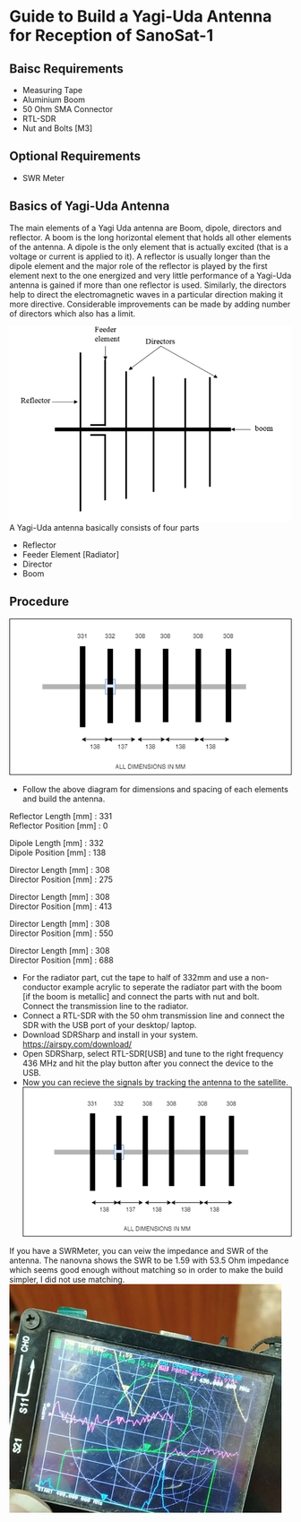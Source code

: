 # Guide to Build a Yagi-Uda Antenna for Reception of SanoSat-1

## Baisc Requirements
- Measuring Tape
- Aluminium Boom
- 50 Ohm SMA Connector
- RTL-SDR
- Nut and Bolts [M3]

## Optional Requirements
- SWR Meter

## Basics of Yagi-Uda Antenna
The main elements of a Yagi Uda antenna are Boom, dipole, directors and reflector. A boom is the long horizontal element that holds all other elements of the antenna. A dipole is the only element that is actually excited (that is a voltage or current is applied to it). A reflector is usually longer than the dipole element and the major role of the reflector is played by the first element next to the one energized and very little performance of a Yagi-Uda antenna is gained if more than one reflector is used. Similarly, the directors help to direct the electromagnetic waves in a particular direction making it more directive. Considerable improvements can be made by adding number of directors which also has a limit.

![Basics of Yagi-Uda Antenna](images/Yagi-Simple.png) \
A Yagi-Uda antenna basically consists of four parts
- Reflector
- Feeder Element [Radiator]
- Director
- Boom


## Procedure
![This is an image](images/6-ELEMENT-YAGI-ANTENNA.drawio.png)

- Follow the above diagram for dimensions and spacing of each elements and build the antenna.

Reflector Length [mm] : 331 \
Reflector Position [mm] : 0 

Dipole Length [mm] : 332 \
Dipole Position [mm] : 138 

Director Length [mm] : 308 \
Director Position [mm] : 275 

Director Length [mm] : 308 \
Director Position [mm] : 413 

Director Length [mm] : 308 \
Director Position [mm] : 550 

Director Length [mm] : 308 \
Director Position [mm] : 688 

- For the radiator part, cut the tape to half of 332mm and use a non-conductor example acrylic to seperate the radiator part with the boom [if the boom is metallic] and connect the parts with nut and bolt. Connect the transmission line to the radiator.
- Connect a RTL-SDR with the 50 ohm transmission line and connect the SDR with the USB port of your desktop/ laptop.
- Download SDRSharp and install in your system. https://airspy.com/download/
- Open SDRSharp, select RTL-SDR[USB] and tune to the right frequency 436 MHz and hit the play button after you connect the device to the USB.
- Now you can recieve the signals by tracking the antenna to the satellite.
![This is an image](images/6-ELEMENT-YAGI-ANTENNA.drawio.png)

If you have a SWRMeter, you can veiw the impedance and SWR of the antenna. The nanovna shows the SWR to be 1.59 with 53.5 Ohm impedance which seems good enough without matching so in order to make the build simpler, I did not use matching.
![This is an image](images/nanovna.jpg)

